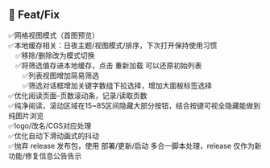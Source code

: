 
## 🍢 Feat/Fix

✅网格视图模式（首图预览）  
✅本地缓存相关：日夜主题/视图模式/排序，下次打开保持使用习惯  
&emsp;✅移除/删除改为模式切换  
&emsp;✅将筛选值存进本地缓存，点击 重新加载 可以还原初始列表  
&emsp;&emsp;✅列表视图增加简易筛选  
&emsp;&emsp;✅筛选对话框增加关键字数组下拉选择，增加大面板标签选择  
✅优化阅读页面-页数滚动条，记录/读取页数  
✅纯净阅读，滚动区域在15~85区间隐藏大部分按钮，结合按键可视全隐藏能做到纯图片浏览  
✅logo/改名/CGS对应处理  
✅优化自动下滑动画式的抖动  
✅抛弃 release 发布包，使用 部署/更新/启动 多合一脚本处理，release 仅作为新功能/修复信息公告告示  
